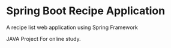 # Spring Boot Recipe Application

A recipe list web application using Spring Framework

JAVA Project For online study.
